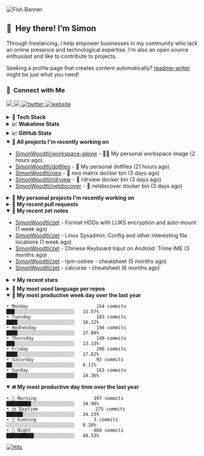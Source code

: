 ![Fish Banner](assets/fish.webp)

## 👋 &nbsp;Hey there! I’m Simon

Through freelancing, I help empower businesses in my community who lack
an online presence and technological expertise. I'm also an open source
enthusiast and like to contribute to projects.

Seeking a profile page that creates content automatically?
[readme-writer] might be just what you need!

### 🤝 &nbsp;Connect with Me

<div align="left">
<a href="https://linkedin.com/in/simonwoodtli" target="_blank">
<img src="https://img.shields.io/badge/linkedin-1E77B5?style=for-the-badge&logo=linkedin&logoColor=white alt=linkedin" />
</a>
<a href="https://github.com/simonwoodtli" target="_blank">
<img src="https://img.shields.io/badge/github-24292E?style=for-the-badge&logo=github&logoColor=white alt=github" />
</a>
<a href="https://twitter.com/simonwoodtlidev" target="_blank">
<img src="https://img.shields.io/badge/twitter-26a7de?style=for-the-badge&logo=twitter&logoColor=white" alt="twitter"/>
</a>
<a href="https://simonwoodtli.com" target="_blank">
<img src="https://img.shields.io/badge/website-E2925F?style=for-the-badge&logo=google-chrome&logoColor=white" alt="website"/>
</a>
</div>
<br/>


<details>
  <summary><b>🧰 Tech Stack</b></summary>
  <div align="center">
  <a href="https://skillicons.dev" target="_blank">
  <img src="https://skillicons.dev/icons?i=js,html,css,bash,python,go,postgresql,docker,vim,linux" alt="JavaScript, HTML, CSS, Bash, Python, Go, PostgreSQL, Docker, Vim,
  Linux">
  </a>
  </div>
</details>

<details>
  <summary><b>📈 Wakatime Stats</b></summary>
  <p align="center"><a href="https://wakatime.com/@SimonWoodtli">
  <img align="center" width="400" height="300" src="https://wakatime.com/share/@SimonWoodtli/7761bcef-e104-47d9-912a-dfd6bf08868b.svg" />
  </a>
  <a href="https://wakatime.com/@SimonWoodtli">
  <img align="center" width="400" height="300" src="https://wakatime.com/share/@SimonWoodtli/341953df-6a40-47b7-8220-ace4eabe0a17.svg" />
  </a></p>

  <h4><b>💬 I've been working with the following languages over the last 7 days</b></h4>

```
• Markdown                       1 hr 44 mins                   ███████████████░░░░░░░░░░   58.81%
• Bash                           32 mins                        █████░░░░░░░░░░░░░░░░░░░░   18.4%
• YAML                           12 mins                        ██░░░░░░░░░░░░░░░░░░░░░░░   6.97%
• TSQL                           9 mins                         █░░░░░░░░░░░░░░░░░░░░░░░░   5.36%
• C                              3 mins                         █░░░░░░░░░░░░░░░░░░░░░░░░   2.17%
• Objective-C                    3 mins                         █░░░░░░░░░░░░░░░░░░░░░░░░   2.04%
• JSON                           3 mins                         ░░░░░░░░░░░░░░░░░░░░░░░░░   1.99%
• Ezhil                          2 mins                         ░░░░░░░░░░░░░░░░░░░░░░░░░   1.33%
• GDScript                       2 mins                         ░░░░░░░░░░░░░░░░░░░░░░░░░   1.24%
• Assembly                       2 mins                         ░░░░░░░░░░░░░░░░░░░░░░░░░   1.15%
• Other                          0 secs                         ░░░░░░░░░░░░░░░░░░░░░░░░░   0.47%
• ActionScript                   0 secs                         ░░░░░░░░░░░░░░░░░░░░░░░░░   0.05%
```

  <h4>👷 I've been working on the following projects over the last 7 days</h4>

```
• Unknown Project                1 hr 13 mins                   ██████████░░░░░░░░░░░░░░░   41.52%
• fsmark                         58 mins                        ████████░░░░░░░░░░░░░░░░░   32.74%
• dotfiles                       25 mins                        ████░░░░░░░░░░░░░░░░░░░░░   14.58%
• zet                            4 mins                         █░░░░░░░░░░░░░░░░░░░░░░░░   2.75%
• rdrview                        4 mins                         █░░░░░░░░░░░░░░░░░░░░░░░░   2.44%
• Private                        4 mins                         █░░░░░░░░░░░░░░░░░░░░░░░░   2.4%
• cloud-os                       3 mins                         ░░░░░░░░░░░░░░░░░░░░░░░░░   1.99%
• netdiscover                    2 mins                         ░░░░░░░░░░░░░░░░░░░░░░░░░   1.56%
```

  <h4><b>🛠️ I've been working with the following editors over the last 7 days</b></h4>

```
• Vim                            2 hrs 58 mins                  █████████████████████████   100%
```

  <h4><b>💻 I've been working with the following operating systems over the last 7 days</b></h4>

```
• Linux                          2 hrs 58 mins                  █████████████████████████   100%
```

</details>

<details>
  <summary><b>📈 GitHub Stats</b></summary>
  <div align="center">
  <a href="https://github.com/anuraghazra/github-readme-stats"> 
  <img src="https://github-readme-stats.vercel.app/api?username=simonwoodtli&theme=onedark&show_icons=true&hide_rank=true&custom_title=Stats&count_private=true&hide_border=true&hide=issues&line_height=24&bg_color=0d1117" alt="Github Stats">
  <img src="https://github-readme-stats.vercel.app/api/top-langs/?username=simonwoodtli&layout=compact&theme=onedark&count_private=true&hide_border=true&bg_color=0d1117" alt="Top Langs">
  </a>
  </div>
</details>

<details open="">
  <summary><b>👷 All projects I'm recently working on</b></summary>

* [SimonWoodtli/workspace-alpine](https://github.com/SimonWoodtli/workspace-alpine) - 🤖🐳 My personal workspace image (2 hours ago)
* [SimonWoodtli/dotfiles](https://github.com/SimonWoodtli/dotfiles) - 🏡 My personal dotfiles (21 hours ago)
* [SimonWoodtli/neo](https://github.com/SimonWoodtli/neo) - 🐋 neo matrix docker bin (3 days ago)
* [SimonWoodtli/rdrview](https://github.com/SimonWoodtli/rdrview) - 🐋 rdrview docker bin (3 days ago)
* [SimonWoodtli/netdiscover](https://github.com/SimonWoodtli/netdiscover) - 🐋 netdiscover docker bin (3 days ago)

</details>
<details>
  <summary><b>🌱 My personal projects I'm recently working on</b></summary>

* [SimonWoodtli/workspace-alpine](https://github.com/SimonWoodtli/workspace-alpine) - 🤖🐳 My personal workspace image (2 hours ago)
* [SimonWoodtli/dotfiles](https://github.com/SimonWoodtli/dotfiles) - 🏡 My personal dotfiles (21 hours ago)
* [SimonWoodtli/neo](https://github.com/SimonWoodtli/neo) - 🐋 neo matrix docker bin (3 days ago)
* [SimonWoodtli/rdrview](https://github.com/SimonWoodtli/rdrview) - 🐋 rdrview docker bin (3 days ago)
* [SimonWoodtli/netdiscover](https://github.com/SimonWoodtli/netdiscover) - 🐋 netdiscover docker bin (3 days ago)

</details>
<details>
  <summary><b>🔨 My recent pull requests</b></summary>

* [feat: add wireguard-generate-keys script](https://github.com/SimonWoodtli/dotfiles-old/pull/14) on [SimonWoodtli/dotfiles-old](https://github.com/SimonWoodtli/dotfiles-old) (12 months ago)
* [feat: add video-to-gif script](https://github.com/SimonWoodtli/dotfiles-old/pull/13) on [SimonWoodtli/dotfiles-old](https://github.com/SimonWoodtli/dotfiles-old) (12 months ago)
* [feat: add spoof-mac-linux script](https://github.com/SimonWoodtli/dotfiles-old/pull/12) on [SimonWoodtli/dotfiles-old](https://github.com/SimonWoodtli/dotfiles-old) (12 months ago)
* [feat: add sp-tmux script](https://github.com/SimonWoodtli/dotfiles-old/pull/11) on [SimonWoodtli/dotfiles-old](https://github.com/SimonWoodtli/dotfiles-old) (12 months ago)
* [feat: add sp script](https://github.com/SimonWoodtli/dotfiles-old/pull/10) on [SimonWoodtli/dotfiles-old](https://github.com/SimonWoodtli/dotfiles-old) (12 months ago)

</details>
<details open="">
  <summary><b>📝 My recent zet notes</b></summary>

* [SimonWoodtli/zet](https://github.com/SimonWoodtli/zet/tree/5c90053d8e9e429e7f6f68f557c97d080eaeb3b2/20230908235916) - Format HDDs with LUKS encryption and auto-mount (1 week ago)
* [SimonWoodtli/zet](https://github.com/SimonWoodtli/zet/tree/f4e6f009cb8f8ff44e9646977125d87dd8f845f9/20230908235236) - Linux Sysadmin: Config and other interesting file locations (1 week ago)
* [SimonWoodtli/zet](https://github.com/SimonWoodtli/zet/tree/d442487a83af583abd23719912a1c1f7496cff33/20230620172505) - Chinese Keyboard Input on Android: Trime IME (3 months ago)
* [SimonWoodtli/zet](https://github.com/SimonWoodtli/zet/tree/3d9625f8bc632c595fa8b28b6f6f09026dd9eec2/20230418171555) - rpm-ostree - cheatsheet (5 months ago)
* [SimonWoodtli/zet](https://github.com/SimonWoodtli/zet/tree/ac39e3c3413746ceaca835b27435b1307b8ece5a/20230405141750) - calcurse - cheatsheet (6 months ago)

</details>
<details>
  <summary><b>⭐ My recent stars</b></summary>

* [SpotX-CLI/SpotX-Linux](https://github.com/SpotX-CLI/SpotX-Linux) - Spotify Ad blocker based on SpotX for Linux (9 hours ago)
* [webmin/webmin](https://github.com/webmin/webmin) - Powerful and flexible web-based server management control panel (3 days ago)
* [rustdesk/rustdesk](https://github.com/rustdesk/rustdesk) - An open-source remote desktop, and alternative to TeamViewer. (5 months ago)
* [essembeh/gnome-extensions-cli](https://github.com/essembeh/gnome-extensions-cli) - Command line tool to manage your Gnome Shell extensions (5 months ago)
* [tmux/tmux](https://github.com/tmux/tmux) - tmux source code (5 months ago)

</details>
<details>
  <summary><b>💬 My most used language per repos</b></summary>

```
• Shell                          15 repos                       █████████████████░░░░░░░░   68.18%
• Dockerfile                     1 repo                         █░░░░░░░░░░░░░░░░░░░░░░░░   4.55%
• JavaScript                     1 repo                         █░░░░░░░░░░░░░░░░░░░░░░░░   4.55%
• CSS                            3 repos                        ███░░░░░░░░░░░░░░░░░░░░░░   13.64%
• Nix                            1 repo                         █░░░░░░░░░░░░░░░░░░░░░░░░   4.55%
• HTML                           1 repo                         █░░░░░░░░░░░░░░░░░░░░░░░░   4.55%
```

</details>
<details open="">
  <summary><b>📆 My most productive week day over the last year</b></summary>

```
• Monday                         154 commits                    ███░░░░░░░░░░░░░░░░░░░░░░   13.57%
• Tuesday                        183 commits                    ████░░░░░░░░░░░░░░░░░░░░░   16.12%
• Wednesday                      194 commits                    ████░░░░░░░░░░░░░░░░░░░░░   17.09%
• Thursday                       149 commits                    ███░░░░░░░░░░░░░░░░░░░░░░   13.13%
• Friday                         200 commits                    ████░░░░░░░░░░░░░░░░░░░░░   17.62%
• Saturday                       92 commits                     ██░░░░░░░░░░░░░░░░░░░░░░░   8.11%
• Sunday                         163 commits                    ████░░░░░░░░░░░░░░░░░░░░░   14.36%
```

</details>
<details open="">
  <summary><b>🔥 My most productive day time over the last year</b></summary>

```
• 🌅 Morning                     397 commits                    █████████░░░░░░░░░░░░░░░░   34.98%
• 🌞 Daytime                     275 commits                    ██████░░░░░░░░░░░░░░░░░░░   24.23%
• 🌇 Evening                     3 commits                      ░░░░░░░░░░░░░░░░░░░░░░░░░   0.26%
• 🌃 Night                       460 commits                    ██████████░░░░░░░░░░░░░░░   40.53%
```

</details>

[![Hits](https://hits.seeyoufarm.com/api/count/incr/badge.svg?url=https%3A%2F%2Fgithub.com%2Fsimonwoodtli&count_bg=%23689D6A&title_bg=%23282828&icon=&icon_color=%23E7E7E7&title=views+%28today+%2F+total%29&edge_flat=false)](https://hits.seeyoufarm.com)

[readme-writer]: <https://github.com/SimonWoodtli/readme-writer>
